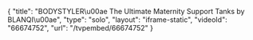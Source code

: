 {
    "title": "BODYSTYLER\u00ae The Ultimate Maternity Support Tanks by BLANQI\u00ae",
    "type": "solo",
    "layout": "iframe-static",
    "videoId": "66674752",
    "url": "\/tvpembed\/66674752"
}